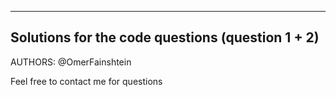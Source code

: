 ------------------------------------------------------------------------
Solutions for the code questions (question 1 + 2)
------------------------------------------------------------------------
AUTHORS: @OmerFainshtein

Feel free to contact me for questions


